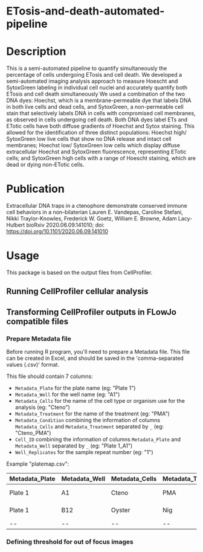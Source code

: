 # ETosis-and-death-automated-pipeline

# Description
This is a semi-automated pipeline to quantify simultaneously the percentage of cells undergoing ETosis and cell death. 
We developed a semi-automated imaging analysis approach to measure Hoescht and SytoxGreen labeling in individual cell nuclei and accurately quantify both ETosis and cell death simultaneously 
We used a combination of the two DNA dyes: Hoechst, which is a membrane-permeable dye that labels DNA in both live cells and dead cells, and SytoxGreen, a non-permeable cell stain that selectively labels DNA in cells with compromised cell membranes, as observed in cells undergoing cell death. Both DNA dyes label ETs and ETotic cells have both diffuse gradients of Hoechst and Sytox staining. This allowed for the identification of three distinct populations: Hoechst high/ SytoxGreen low live cells that show no DNA release and intact cell membranes; Hoechst low/ SytoxGreen low cells which display diffuse extracellular Hoechst and SytoxGreen fluorescence, representing ETotic cells; and SytoxGreen high cells with a range of Hoescht staining, which are dead or dying non-ETotic cells.

# Publication
Extracellular DNA traps in a ctenophore demonstrate conserved immune cell behaviors in a non-bilaterian 
Lauren E. Vandepas, Caroline Stefani, Nikki Traylor-Knowles, Frederick W. Goetz, William E. Browne, Adam Lacy-Hulbert
bioRxiv 2020.06.09.141010; doi: https://doi.org/10.1101/2020.06.09.141010

# Usage

This package is based on the output files from CellProfiler.

## Running CellProfiler cellular analysis

## Transforming CellProfiler outputs in FLowJo compatible files
### Prepare Metadata file
Before running R program, you'll need to prepare a Metadata file. This file can be created in Excel, and should be saved in the 'comma-separated values (.csv)' format.

This file should contain 7 columns:
* `Metadata_Plate` for the plate name (eg: "Plate 1") 	
* `Metadata_Well`	for the well name (eg: "A1") 	
* `Metadata_Cells` for the name of the cell type or organism use for the analysis (eg: "Cteno") 	
* `Metadata_Treatment` for the name of the treatment (eg: "PMA") 	
* `Metadata_Condition` combining the information of columns `Metadata_Cells` and `Metadata_Treatment` separated by `_` (eg: "Cteno_PMA") 
* `Cell_ID`	combining the information of columns `Metadata_Plate` and `Metadata_Well` separated by `_` (eg: "Plate 1_A1") 
* `Well_Replicates` for the sample repeat number (eg: "1") 	


Example "platemap.csv": 

|Metadata_Plate|Metadata_Well|Metadata_Cells|Metadata_Treatment|Metadata_Condition|Cell_ID|Well_Replicates|
|--------------|-------------|--------------|------------------|------------------|-------|---------------|
|Plate 1|A1|Cteno|PMA|Cteno_PMA|Plate 1_A1|1|
|Plate 1|B12|Oyster|Nig|Oyster_Nig|Plate 1_B12|3|
|--|--|--|--|--|--|--|

### Defining threshold for out of focus images

